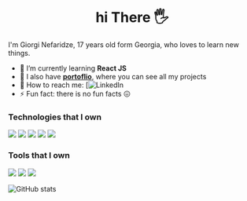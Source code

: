 <div align="center">
 <h1>hi There 🖐</h1>
</div> 

I'm Giorgi Nefaridze, 17 years old form Georgia, who loves to learn new things.


* 🌱 I’m currently learning **React JS**
* 🧾 I also have **[portoflio](https://giorginefaridze.netlify.app/)**, where you can see all my projects
* 💼 How to reach me: [![LinkedIn](https://www.linkedin.com/in/giorgi-nefaridze-25b313246/)
* ⚡ Fun fact: there is no fun facts 😖

### Technologies that I own

  <img src="https://img.shields.io/badge/HTML5-E34F26?style=for-the-badge&logo=html5&logoColor=white">
  <img src="https://img.shields.io/badge/CSS3-1572B6?style=for-the-badge&logo=css3&logoColor=white">
  <img src="https://img.shields.io/badge/Sass-CC6699?style=for-the-badge&logo=sass&logoColor=white">
  <img src="https://img.shields.io/badge/React-20232A?style=for-the-badge&logo=react&logoColor=61DAFB`">
  <img src="https://img.shields.io/badge/React_Router-CA4245?style=for-the-badge&logo=react-router&logoColor=white">





### Tools that I own

<div style="display: inline-block">
  <img src="https://img.shields.io/badge/GIT-E44C30?style=for-the-badge&logo=git&logoColor=white">
  <img src="https://img.shields.io/badge/Visual_Studio_Code-0078D4?style=for-the-badge&logo=visual%20studio%20code&logoColor=white">
  <img src="https://img.shields.io/badge/Netlify-00C7B7?style=for-the-badge&logo=netlify&logoColor=white">
</div>






![GitHub stats](https://github-readme-stats.vercel.app/api?username=GiorgiNefaridze&theme=gruvbox)
